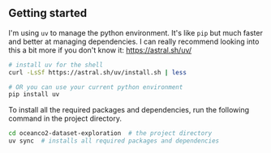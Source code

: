 ## Getting started

I'm using `uv` to manage the python environment. It's like `pip` but much faster and better at managing dependencies. I can really recommend looking into this a bit more if you don't know it: https://astral.sh/uv/

```bash
# install uv for the shell 
curl -LsSf https://astral.sh/uv/install.sh | less

# OR you can use your current python environment
pip install uv
```

To install all the required packages and dependencies, run the following command in the project directory.
```bash
cd oceanco2-dataset-exploration  # the project directory
uv sync  # installs all required packages and dependencies
```

